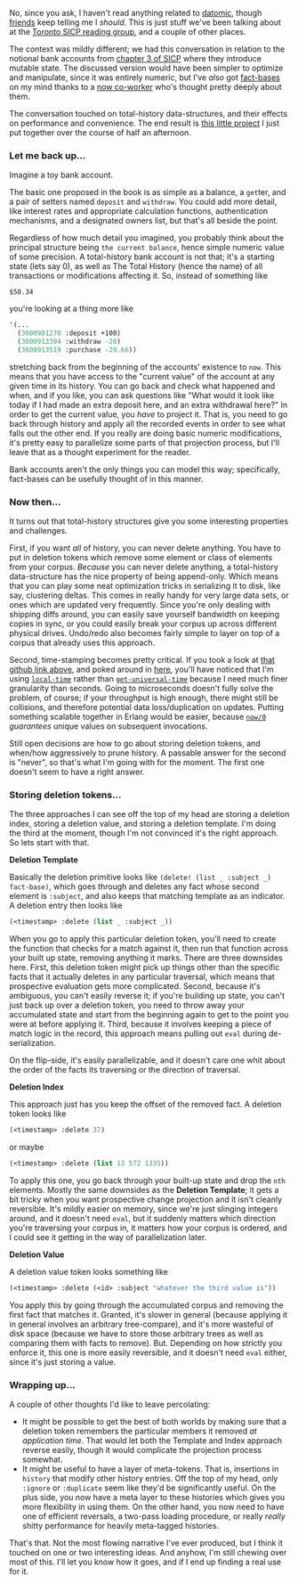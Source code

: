 No, since you ask, I haven't read anything related to [datomic](http://www.datomic.com/), though [friends](https://github.com/CompSciCabal) keep telling me I *should*. This is just stuff we've been talking about at the [Toronto SICP reading group](https://github.com/CompSciCabal/SMRTYPRTY/tree/master/sicp), and a couple of other places.

The context was mildly different; we had this conversation in relation to the notional bank accounts from [chapter 3 of SICP](http://mitpress.mit.edu/sicp/full-text/book/book-Z-H-19.html#%_chap_3) where they introduce mutable state. The discussed version would have been simpler to optimize and manipulate, since it was entirely numeric, but I've *also* got [fact-bases](https://en.wikipedia.org/wiki/Triplestore) on my mind thanks to a [now co-worker](https://github.com/guitarvydas) who's thought pretty deeply about them.

The conversation touched on total-history data-structures, and their effects on performance and convenience. The end result is [this little project](https://github.com/Inaimathi/fact-base) I just put together over the course of half an afternoon.

### <a name="let-me-back-up" href="#let-me-back-up"></a>Let me back up...

Imagine a toy bank account.

The basic one proposed in the book is as simple as a balance, a `get`ter, and a pair of setters named `deposit` and `withdraw`. You could add more detail, like interest rates and appropriate calculation functions, authentication mechanisms, and a designated owners list, but that's all beside the point.

Regardless of how much detail you imagined, you probably think about the principal structure being `the current balance`, hence simple numeric value of some precision. A total-history bank account is not that; it's a starting state (lets say 0), as well as The Total History (hence the name) of all transactions or modifications affecting it. So, instead of something like

```
$50.34
```

you're looking at a thing more like

```lisp
'(...
  (3600901270 :deposit +100)
  (3600913394 :withdraw -20)
  (3600913519 :purchase -29.66))
```

stretching back from the beginning of the accounts' existence to `now`. This means that you have access to the "current value" of the account at any given time in its history. You can go back and check what happened and when, and if you like, you can ask questions like "What would it look like today if I had made an extra deposit here, and an extra withdrawal here?" In order to get the current value, you *have* to project it. That is, you need to go back through history and apply all the recorded events in order to see what falls out the other end. If you really are doing basic numeric modifications, it's pretty easy to parallelize some parts of that projection process, but I'll leave that as a thought experiment for the reader.

Bank accounts aren't the only things you can model this way; specifically, fact-bases can be usefully thought of in this manner.

### <a name="now-then" href="#now-then"></a>Now then...

It turns out that total-history structures give you some interesting properties and challenges.

First, if you want *all* of history, you can never delete anything. You have to put in deletion tokens which remove some element or class of elements from your corpus. *Because* you can never delete anything, a total-history data-structure has the nice property of being append-only. Which means that you can play some neat optimization tricks in serializing it to disk, like say, clustering deltas. This comes in really handy for very large data sets, or ones which are updated very frequently. Since you're only dealing with shipping diffs around, you can easily save yourself bandwidth on keeping copies in sync, or you could easily break your corpus up across different physical drives. Undo/redo also becomes fairly simple to layer on top of a corpus that already uses this approach.

Second, time-stamping becomes pretty critical. If you took a look at [that github link above](https://github.com/Inaimathi/fact-base), and poked around in [here](https://github.com/Inaimathi/fact-base/blob/master/fact-base.lisp), you'll have noticed that I'm using [`local-time`](http://common-lisp.net/project/local-time/) rather than [`get-universal-time`](http://www.lispworks.com/documentation/HyperSpec/Body/f_get_un.htm) because I need much finer granularity than seconds. Going to microseconds doesn't fully solve the problem, of course; if your throughput is high enough, there might still be collisions, and therefore potential data loss/duplication on updates. Putting something scalable together in Erlang would be easier, because [`now/0`](http://www.erlang.org/doc/man/erlang.html#now-0) *guarantees* unique values on subsequent invocations.

Still open decisions are how to go about storing deletion tokens, and when/how aggressively to prune history. A passable answer for the second is "never", so that's what I'm going with for the moment. The first one doesn't seem to have a right answer.

### <a name="storing-deletion-tokens" href="#storing-deletion-tokens"></a>Storing deletion tokens...

The three approaches I can see off the top of my head are storing a deletion index, storing a deletion value, and storing a deletion template. I'm doing the third at the moment, though I'm not convinced it's the right approach. So lets start with that.

**Deletion Template**

Basically the deletion primitive looks like `(delete! (list _ :subject _) fact-base)`, which goes through and deletes any fact whose second element is `:subject`, and also keeps that matching template as an indicator. A deletion entry then looks like

```lisp
(<timestamp> :delete (list _ :subject _))
```

When you go to apply this particular deletion token, you'll need to create the function that checks for a match against it, then run that function across your built up state, removing anything it marks. There are three downsides here. First, this deletion token might pick up things other than the specific facts that it actually deletes in any particular traversal, which means that prospective evaluation gets more complicated. Second, because it's ambiguous, you can't easily reverse it; if you're building up state, you can't just back up over a deletion token, you need to throw away your accumulated state and start from the beginning again to get to the point you were at before applying it. Third, because it involves keeping a piece of match logic in the record, this approach means pulling out `eval` during de-serialization.

On the flip-side, it's easily parallelizable, and it doesn't care one whit about the order of the facts its traversing or the direction of traversal.

**Deletion Index**

This approach just has you keep the offset of the removed fact. A deletion token looks like

```lisp
(<timestamp> :delete 37)
```

or maybe 

```lisp
(<timestamp> :delete (list 13 572 1335))
```

To apply this one, you go back through your built-up state and drop the `nth` elements. Mostly the same downsides as the **Deletion Template**; it gets a bit tricky when you want prospective change projection and it isn't cleanly reversible. It's mildly easier on memory, since we're just slinging integers around, and it doesn't need `eval`, but it suddenly matters which direction you're traversing your corpus in, it matters how your corpus is ordered, and I could see it getting in the way of parallelization later.

**Deletion Value**

A deletion value token looks something like

```lisp
(<timestamp> :delete (<id> :subject "whatever the third value is"))
```

You apply this by going through the accumulated corpus and removing the first fact that matches it. Granted, it's slower in general (because applying it in general involves an arbitrary tree-compare), and it's more wasteful of disk space (because we have to store those arbitrary trees as well as comparing them with facts to remove). But. Depending on how strictly you enforce it, this one is more easily reversible, and it doesn't need `eval` either, since it's just storing a value.

### <a name="wrapping-up" href="#wrapping-up"></a>Wrapping up...

A couple of other thoughts I'd like to leave percolating:


- It might be possible to get the best of both worlds by making sure that a deletion token remembers the particular members it removed *at application time*. That would let both the Template and Index approach reverse easily, though it would complicate the projection process somewhat.
- It might be useful to have a layer of meta-tokens. That is, insertions in `history` that modify other history entries. Off the top of my head, only `:ignore` or `:duplicate` seem like they'd be significantly useful. On the plus side, you now have a meta layer to these histories which gives you more flexibility in using them. On the other hand, you now need to have one of efficient reversals, a two-pass loading procedure, or really *really* shitty performance for heavily meta-tagged histories.


That's that. Not the most flowing narrative I've ever produced, but I think it touched on one or two interesting ideas. And anyhow, I'm still chewing over most of this. I'll let you know how it goes, and if I end up finding a real use for it.
